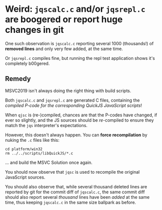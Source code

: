 # Weird: `jqscalc.c` and/or `jqsrepl.c` are boogered or report huge changes in git

One such observation is `jqscalc.c` reporting several 1000 (thousands!) of **removed lines** and only very few added, at the same time.

Or `jqsrepl.c` compiles fine, but running the repl test application shows it's completely b00gered.


## Remedy

MSVC2019 isn't always doing the right thing with build scripts.

Both `jqscalc.c` and `jqsrepl.c` are generated C files, containing the *compiled P-code for the corresponding QuickJS JavaScript scripts*! 

When `qjsc` is (re-)compiled, chances are that the P-codes have changed, if ever so slightly, and the JS sources should be *re*-compiled to ensure they match the `jqs` interpreter's expectations.

However, this doesn't always happen. You can **force recompilation** by nuking the `.c` files like this:

```
cd platform/win32
rm ../../scripts/libQuickJS/*.c
```

... and build the MSVC Solution once again.

You should now observe that `jqsc` is used to recompile the original JavaScript sources.

You should also observe that, while several thousand deleted lines are reported by git for the commit diff of `jqscalc.c`, the same commit diff should also report several *thousand* lines have been *added* at the same time, thus keeping `jqscalc.c` in the same size ballpark as before.


